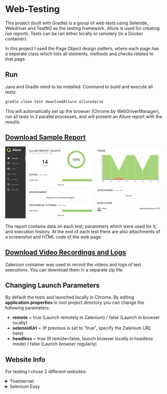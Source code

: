 # Web-Testing
This project (built with Gradle) is a group of web tests using Selenide, Webdriver and TestNG as the testing framework. Allure is used for creating run reports. Tests can be ran either locally or remotely (in a Docker container).

In this project I used the Page Object design pattern, where each page has a seperate class which lists all elements, methods and checks related to that page.

## Run
Java and Gradle need to be installed. Command to build and execute all tests:
```bash
gradle clean test downloadAllure allureServe
```
This will automatically set up the browser (Chrome by WebDriverManager), run all tests in 2 parallel processes, and will present an Allure report with the results.

## [Download Sample Report](https://github.com/nikmazur/Web-Testing/raw/master/bin/allure-report.zip)
![alt text](https://github.com/nikmazur/Web-Testing/raw/master/bin/allure_screen.png "Allure Report")

The report contains data on each test, parameters which were used for it, and execution history. At the end of each test there are also attachments of a screenshot and HTML code of the web page.

## [Download Video Recordings and Logs](https://drive.google.com/open?id=1raaonersGmFzjeADcowghLetQ_9sdp8k)
Zalenium container was used to record the videos and logs of test executions. You can download them in a separate zip file.

## Changing Launch Parameters
By default the tests and launched locally in Chrome. By editing **application.properties** in root project directory you can change the following parameters:

* **remote** = true (Launch remotely in Zalenium) / false (Launch in browser locally)
* **selenoidUrl** = (If previous is set to "true", specify the Zalenium URL here)
* **headless** = true (If remote=false, launch browser locally in headless mode) / false (Launch browser regularly)

## Website Info
For testing I chose 2 different websites:
<details>
<summary>TheInternet</summary>
https://the-internet.herokuapp.com/

![alt text](https://github.com/nikmazur/Web-Testing/blob/master/bin/theinternet.png "Dave Haeffner’s Practice Site")

This website consists of separate pages with various web elements designed for running simple tests (e.g. working with logins, drop-down lists, downloading files). It’s useful for demonstrating basic manipulations with content.
</details>

<details>
<summary>Selenium Easy</summary>
https://www.seleniumeasy.com/test/

![alt text](https://github.com/nikmazur/Web-Testing/blob/master/bin/seleasy.png "Selenium Easy")

Selenium Easy is a website with various automation tutorials. It has a seperate section with diffrent widgets (calendar, intervactive tables, pop-up messages and JavaScript windows) for practicing selenium tests. Provides a nice addition to the previous site for testing various scenarios. 
</details>